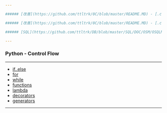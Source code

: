 ```yaml
---

###### [改善](https://github.com/ttltrk/0C/blob/master/README.MD) - [.co.](https://github.com/ttltrk/PRG/blob/master/CODING.MD) - [manuals](https://github.com/ttltrk/PRG/blob/master/MAN.MD) - [most used manuals](https://github.com/ttltrk/PRG/blob/master/MUM.MD)

###### [改善](https://github.com/ttltrk/0C/blob/master/README.MD) - [.co.](https://github.com/ttltrk/PRG/blob/master/CODING.MD) - [manuals](https://github.com/ttltrk/PRG/blob/master/MAN.MD) - [basic manuals](https://github.com/ttltrk/PRG/blob/master/MANUALS.MD) - [Scripts](https://github.com/ttltrk/PRG/blob/master/PY/DOC/SC/SC.MD) - [Python](https://github.com/ttltrk/PRG/blob/master/PY/DOC/PY/PY.MD) - [own manuals](https://github.com/ttltrk/PRG/blob/master/PY/DOC/PY/MAN/MAN.MD) - [PYF](https://github.com/ttltrk/PRG/blob/master/PY/DOC/PYF/PYF.MD)

###### [SQL](https://github.com/ttltrk/DB/blob/master/SQL/DOC/OSM/OSQLM/SQLM/SQLM.MD#^) - [SS](https://github.com/ttltrk/ELSE/blob/master/SHELL/OSSM/SSCR/SSCR.MD)

---
```


<h3 id='^'>Python - Control Flow</h3>

---

* [if..else](https://github.com/ttltrk/PRG/blob/master/PY/DOC/PYF/ControlFlow/IFELSE/IFELSE.MD)
* [for](https://github.com/ttltrk/PRG/blob/master/PY/DOC/PYF/ControlFlow/FOR/FOR.MD)
* [while](https://github.com/ttltrk/PRG/blob/master/PY/DOC/PYF/ControlFlow/WHILE/WHILE.MD)
* [functions](https://github.com/ttltrk/PRG/blob/master/PY/DOC/PYF/ControlFlow/FUNCTIONS/FUNCTIONS.MD)
* [lambda](https://github.com/ttltrk/PRG/blob/master/PY/DOC/PYF/ControlFlow/LAMBDA/LAMBDA.MD)
* <a href='#decorators'>decorators</a>
* <a href='#generators'>generators</a>

---

